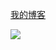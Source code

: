 [我的博客]

![](https://github-readme-stats.vercel.app/api?username=wjd123)

[我的博客]:http://www.haloo.top/
